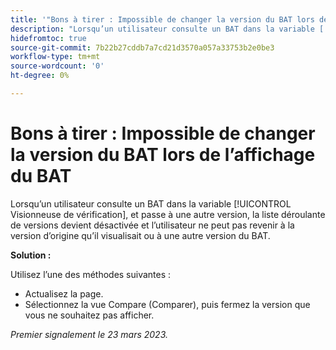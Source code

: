 ```yaml
---
title: '"Bons à tirer : Impossible de changer la version du BAT lors de l’affichage du BAT'
description: "Lorsqu’un utilisateur consulte un BAT dans la variable [!UICONTROL Visionneuse de vérification], et passe à une autre version, la liste déroulante de versions devient désactivée et l’utilisateur ne peut pas revenir à la version d’origine qu’il visualisait ou à une autre version du BAT."
hidefromtoc: true
source-git-commit: 7b22b27cddb7a7cd21d3570a057a33753b2e0be3
workflow-type: tm+mt
source-wordcount: '0'
ht-degree: 0%

---
```



# Bons à tirer : Impossible de changer la version du BAT lors de l’affichage du BAT


<!--
>[!NOTE]
>
>This issue was fixed on March 30, 2023.
-->

Lorsqu’un utilisateur consulte un BAT dans la variable [!UICONTROL Visionneuse de vérification], et passe à une autre version, la liste déroulante de versions devient désactivée et l’utilisateur ne peut pas revenir à la version d’origine qu’il visualisait ou à une autre version du BAT.

**Solution :**

Utilisez l’une des méthodes suivantes :

* Actualisez la page.
* Sélectionnez la vue Compare (Comparer), puis fermez la version que vous ne souhaitez pas afficher.

_Premier signalement le 23 mars 2023._

